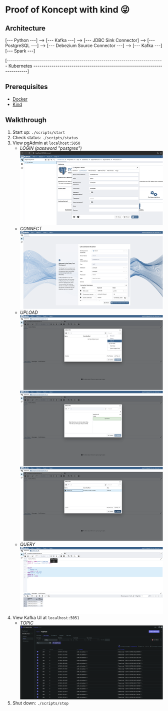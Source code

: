 # Proof of Koncept with kind 😜

## Architecture

[--- Python ---] --> [--- Kafka ---] --> [--- JDBC Sink Connector] --> [--- PostgreSQL ---] --> [--- Debezium Source Connector ---] --> [--- Kafka ---] [--- Spark ---]

[------------------------------------------------------------------------------ Kubernetes ---------------------------------------------------------------------------]

## Prerequisites

- [Docker](https://docs.docker.com/engine/install/)
- [Kind](https://kind.sigs.k8s.io/docs/user/quick-start/#installation)

## Walkthrough

1. Start up: `./scripts/start`
2. Check status: `./scripts/status`
3. View pgAdmin at `localhost:5050`
    - *LOGIN (password "postgres")* ![login](imgs/img_1.png)
    - *CONNECT* ![connect](imgs/img_2.png)
    - *UPLOAD* ![upload_1](imgs/img_3.png) ![upload_2](imgs/img_4.png) ![upload_3](imgs/img_5.png)
    - *QUERY* ![query](imgs/img_6.png)
4. View Kafka UI at `localhost:5051`
    - *TOPIC* ![topic](imgs/img_7.png)
5. Shut down: `./scripts/stop`
